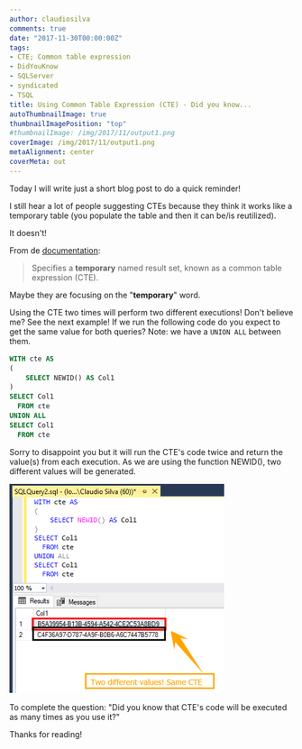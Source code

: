 ```yaml
---
author: claudiosilva
comments: true
date: "2017-11-30T00:00:00Z"
tags:
- CTE; Common table expression
- DidYouKnow
- SQLServer
- syndicated
- TSQL
title: Using Common Table Expression (CTE) - Did you know...
autoThumbnailImage: true
thumbnailImagePosition: "top"
#thumbnailImage: /img/2017/11/output1.png
coverImage: /img/2017/11/output1.png
metaAlignment: center
coverMeta: out
---
```

Today I will write just a short blog post to do a quick reminder!

I still hear a lot of people suggesting CTEs because they think it works like a temporary table (you populate the table and then it can be/is reutilized).

It doesn't!

From de [documentation](https://docs.microsoft.com/en-us/sql/t-sql/queries/with-common-table-expression-transact-sql):

> Specifies a **temporary** named result set, known as a common table expression (CTE).

Maybe they are focusing on the "**temporary**" word.

Using the CTE two times will perform two different executions! Don't believe me? See the next example!
If we run the following code do you expect to get the same value for both queries? Note: we have a `UNION ALL` between them.

``` sql
WITH cte AS
(
	SELECT NEWID() AS Col1
)
SELECT Col1
  FROM cte
UNION ALL
SELECT Col1
  FROM cte
```

Sorry to disappoint you but it will run the CTE's code twice and return the value(s) from each execution.
As we are using the function NEWID(), two different values will be generated.

![output1](/img/2017/11/output1.png)

To complete the question: "Did you know that CTE's code will be executed as many times as you use it?"

Thanks for reading!

